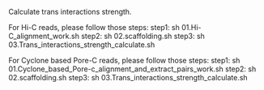 Calculate trans interactions strength.

For Hi-C reads, please follow those steps:
step1: sh 01.Hi-C_alignment_work.sh
step2: sh 02.scaffolding.sh
step3: sh 03.Trans_interactions_strength_calculate.sh

For Cyclone based Pore-C reads, please follow those steps:
step1: sh 01.Cyclone_based_Pore-c_alignment_and_extract_pairs_work.sh
step2: sh 02.scaffolding.sh
step3: sh 03.Trans_interactions_strength_calculate.sh
